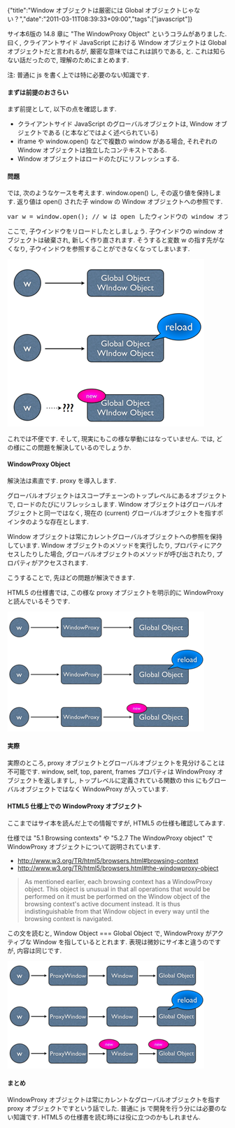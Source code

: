 {"title":"Window オブジェクトは厳密には Global オブジェクトじゃない？","date":"2011-03-11T08:39:33+09:00","tags":["javascript"]}

<!-- DATE: 2011-03-10T23:39:33+00:00 -->
<!-- OLDURL: http://d.hatena.ne.jp/cou929_la/20110310/ -->


<div class="section">
<p>サイ本6版の 14.8 章に "The WindowProxy Object" というコラムがありました. 曰く, クライアントサイド JavaScript における Window オブジェクトは Global オブジェクトだと言われるが, 厳密な意味ではこれは誤りである, と. これは知らない話だったので, 理解のためにまとめます. </p>
<p>注: 普通に js を書く上では特に必要のない知識です. </p>
<h4> まずは前提のおさらい</h4>
<p>まず前提として, 以下の点を確認します. </p>

<ul>
<li> クライアントサイド JavaScript のグローバルオブジェクトは,  Window オブジェクトである (と本などではよく述べられている)</li>
<li> iframe や window.open() などで複数の window がある場合, それぞれの Window オブジェクトは独立したコンテキストである. </li>
<li> Window オブジェクトはロードのたびにリフレッシュする. </li>
</ul>
<h4> 問題</h4>
<p>では, 次のようなケースを考えます. window.open() し, その返り値を保持します. 返り値は open() された子 window の Window オブジェクトへの参照です. </p>
<pre class="syntax-highlight">
<span class="synIdentifier">var</span> w = <span class="synStatement">window</span>.open(); <span class="synComment">// w は open したウィンドウの window オブジェクト</span>
</pre>

<p>ここで, 子ウインドウをリロードしたとしましょう. 子ウインドウの window オブジェクトは破棄され, 新しく作り直されます. そうすると変数 w の指す先がなくなり, 子ウインドウを参照することができなくなってしまいます. </p>
<img src="images/20110310233648.png"/>
<p>これでは不便です. そして, 現実にもこの様な挙動にはなっていません. では, どの様にこの問題を解決しているのでしょうか. </p>
<h4> WindowProxy Object</h4>
<p>解決法は素直です.  proxy を導入します. </p>
<p>グローバルオブジェクトはスコープチェーンのトップレベルにあるオブジェクトで, ロードのたびにリフレッシュします. Window オブジェクトはグローバルオブジェクトと同一ではなく, 現在の (current) グローバルオブジェクトを指すポインタのような存在とします. </p>
<p>Window オブジェクトは常にカレントグローバルオブジェクトへの参照を保持しています.  Window オブジェクトのメソッドを実行したり, プロパティにアクセスしたりした場合, グローバルオブジェクトのメソッドが呼び出されたり, プロパティがアクセスされます. </p>
<p>こうすることで, 先ほどの問題が解決できます. </p>
<p>HTML5 の仕様書では, この様な proxy オブジェクトを明示的に WindowProxy と読んでいるそうです. </p>
<img src="images/20110310233649.png"/>
<h4> 実際</h4>
<p>実際のところ, proxy オブジェクトとグローバルオブジェクトを見分けることは不可能です. window, self, top, parent, frames プロパティは WindowProxy オブジェクトを返しますし, トップレベルに定義されている関数の this にもグローバルオブジェクトではなく WindowProxy が入っています. </p>
<h4> HTML5 仕様上での WindowProxy オブジェクト</h4>
<p>ここまではサイ本を読んだ上での情報ですが, HTML5 の仕様も確認してみます.</p>
<p>仕様では "5.1 Browsing contexts" や "5.2.7 The WindowProxy object" で WindowProxy オブジェクトについて説明されています.</p>

<ul>
<li> <a href="http://www.w3.org/TR/html5/browsers.html#browsing-context" target="_blank">http://www.w3.org/TR/html5/browsers.html#browsing-context</a></li>
<li> <a href="http://www.w3.org/TR/html5/browsers.html#the-windowproxy-object" target="_blank">http://www.w3.org/TR/html5/browsers.html#the-windowproxy-object</a></li>
</ul>
<blockquote>
<p>As mentioned earlier, each browsing context has a WindowProxy object. This object is unusual in that all operations that would be performed on it must be performed on the Window object of the browsing context's active document instead. It is thus indistinguishable from that Window object in every way until the browsing context is navigated.</p>
</blockquote>
<p>この文を読むと, Window Object === Global Object で, WindowProxy がアクティブな Window を指しているととれます. 表現は微妙にサイ本と違うのですが, 内容は同じです.</p>
<img src="images/20110310233650.png"/>
<h4> まとめ</h4>
<p>WindowProxy オブジェクトは常にカレントなグローバルオブジェクトを指す proxy オブジェクトですという話でした. 普通に js で開発を行う分には必要のない知識です. HTML5 の仕様書を読む時には役に立つのかもしれません. </p>
</div>






